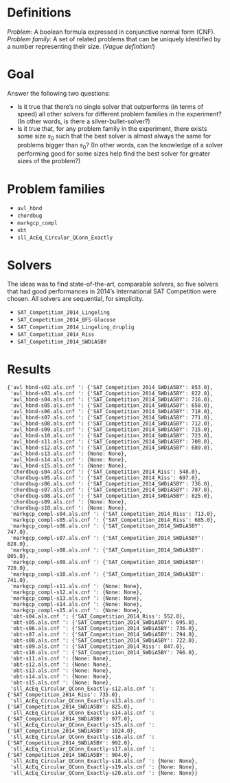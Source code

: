 # Definitions

*Problem:* A boolean formula expressed in conjunctive normal form (CNF).
*Problem family:* A set of related problems that can be uniquely identified by a number representing their size. (*Vague definition!*)

# Goal

Answer the following two questions:

* Is it true that there’s no single solver that outperforms (in terms of speed) all other solvers for different problem families in the experiment? (In other words, is there a silver-bullet-solver?)
* Is it true that, for any problem family in the experiment, there exists some size $s_0$ such that the best solver is almost always the same for problems bigger than $s_0$? (In other words, can the knowledge of a solver performing good for some sizes help find the best solver for greater sizes of the problem?)

# Problem families

* `avl_hbnd`
* `chordbug`
* `markgcp_compl`
* `obt`
* `sll_AcEq_Circular_QConn_Exactly`

# Solvers

The ideas was to find state-of-the-art, comparable solvers, so five solvers that had good performances in 2014’s International SAT Competition were chosen. All solvers are sequential, for simplicity.

* `SAT_Competition_2014_Lingeling`
* `SAT_Competition_2014_BFS-Glucose`
* `SAT_Competition_2014_Lingeling_druplig`
* `SAT_Competition_2014_Riss`
* `SAT_Competition_2014_SWDiA5BY`

# Results

```
{'avl_hbnd-s02.als.cnf ': {'SAT_Competition_2014_SWDiA5BY': 853.0},
 'avl_hbnd-s03.als.cnf ': {'SAT_Competition_2014_SWDiA5BY': 822.0},
 'avl_hbnd-s04.als.cnf ': {'SAT_Competition_2014_SWDiA5BY': 716.0},
 'avl_hbnd-s05.als.cnf ': {'SAT_Competition_2014_SWDiA5BY': 658.0},
 'avl_hbnd-s06.als.cnf ': {'SAT_Competition_2014_SWDiA5BY': 718.0},
 'avl_hbnd-s07.als.cnf ': {'SAT_Competition_2014_SWDiA5BY': 771.0},
 'avl_hbnd-s08.als.cnf ': {'SAT_Competition_2014_SWDiA5BY': 712.0},
 'avl_hbnd-s09.als.cnf ': {'SAT_Competition_2014_SWDiA5BY': 715.0},
 'avl_hbnd-s10.als.cnf ': {'SAT_Competition_2014_SWDiA5BY': 723.0},
 'avl_hbnd-s11.als.cnf ': {'SAT_Competition_2014_SWDiA5BY': 708.0},
 'avl_hbnd-s12.als.cnf ': {'SAT_Competition_2014_SWDiA5BY': 689.0},
 'avl_hbnd-s13.als.cnf ': {None: None},
 'avl_hbnd-s14.als.cnf ': {None: None},
 'avl_hbnd-s15.als.cnf ': {None: None},
 'chordbug-s04.als.cnf ': {'SAT_Competition_2014_Riss': 548.0},
 'chordbug-s05.als.cnf ': {'SAT_Competition_2014_Riss': 697.0},
 'chordbug-s06.als.cnf ': {'SAT_Competition_2014_SWDiA5BY': 736.0},
 'chordbug-s07.als.cnf ': {'SAT_Competition_2014_SWDiA5BY': 707.0},
 'chordbug-s08.als.cnf ': {'SAT_Competition_2014_SWDiA5BY': 825.0},
 'chordbug-s09.als.cnf ': {None: None},
 'chordbug-s10.als.cnf ': {None: None},
 'markgcp_compl-s04.als.cnf ': {'SAT_Competition_2014_Riss': 713.0},
 'markgcp_compl-s05.als.cnf ': {'SAT_Competition_2014_Riss': 685.0},
 'markgcp_compl-s06.als.cnf ': {'SAT_Competition_2014_SWDiA5BY': 747.0},
 'markgcp_compl-s07.als.cnf ': {'SAT_Competition_2014_SWDiA5BY': 828.0},
 'markgcp_compl-s08.als.cnf ': {'SAT_Competition_2014_SWDiA5BY': 805.0},
 'markgcp_compl-s09.als.cnf ': {'SAT_Competition_2014_SWDiA5BY': 720.0},
 'markgcp_compl-s10.als.cnf ': {'SAT_Competition_2014_SWDiA5BY': 741.0},
 'markgcp_compl-s11.als.cnf ': {None: None},
 'markgcp_compl-s12.als.cnf ': {None: None},
 'markgcp_compl-s13.als.cnf ': {None: None},
 'markgcp_compl-s14.als.cnf ': {None: None},
 'markgcp_compl-s15.als.cnf ': {None: None},
 'obt-s04.als.cnf ': {'SAT_Competition_2014_Riss': 552.0},
 'obt-s05.als.cnf ': {'SAT_Competition_2014_SWDiA5BY': 695.0},
 'obt-s06.als.cnf ': {'SAT_Competition_2014_SWDiA5BY': 736.0},
 'obt-s07.als.cnf ': {'SAT_Competition_2014_SWDiA5BY': 794.0},
 'obt-s08.als.cnf ': {'SAT_Competition_2014_SWDiA5BY': 722.0},
 'obt-s09.als.cnf ': {'SAT_Competition_2014_Riss': 847.0},
 'obt-s10.als.cnf ': {'SAT_Competition_2014_SWDiA5BY': 766.0},
 'obt-s11.als.cnf ': {None: None},
 'obt-s12.als.cnf ': {None: None},
 'obt-s13.als.cnf ': {None: None},
 'obt-s14.als.cnf ': {None: None},
 'obt-s15.als.cnf ': {None: None},
 'sll_AcEq_Circular_QConn_Exactly-s12.als.cnf ': {'SAT_Competition_2014_Riss': 735.0},
 'sll_AcEq_Circular_QConn_Exactly-s13.als.cnf ': {'SAT_Competition_2014_SWDiA5BY': 825.0},
 'sll_AcEq_Circular_QConn_Exactly-s14.als.cnf ': {'SAT_Competition_2014_SWDiA5BY': 977.0},
 'sll_AcEq_Circular_QConn_Exactly-s15.als.cnf ': {'SAT_Competition_2014_SWDiA5BY': 1024.0},
 'sll_AcEq_Circular_QConn_Exactly-s16.als.cnf ': {'SAT_Competition_2014_SWDiA5BY': 992.0},
 'sll_AcEq_Circular_QConn_Exactly-s17.als.cnf ': {'SAT_Competition_2014_SWDiA5BY': 904.0},
 'sll_AcEq_Circular_QConn_Exactly-s18.als.cnf ': {None: None},
 'sll_AcEq_Circular_QConn_Exactly-s19.als.cnf ': {None: None},
 'sll_AcEq_Circular_QConn_Exactly-s20.als.cnf ': {None: None}}
```

